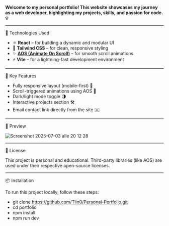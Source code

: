 

**Welcome to my personal portfolio! This website showcases my journey as a web developer, highlighting my projects, skills, and passion for code. 💡**

---

🚀 Technologies Used

- ⚛️ **React** – for building a dynamic and modular UI
- 🎨 **Tailwind CSS** – for clean, responsive styling
- ✨ [**AOS (Animate On Scroll)**](https://github.com/michalsnik/aos) – for smooth scroll animations
- ⚡ **Vite** – for a lightning-fast development environment

---

 🧩 Key Features

- Fully responsive layout (mobile-first) 📱
- Scroll-triggered animations using AOS 💫
- Dark/light mode toggle 🌗
- Interactive projects section 🛠️
- Email contact link directly from the site ✉️

---

 📸 Preview

![Screenshot 2025-07-03 alle 20 12 28](https://github.com/user-attachments/assets/916f579c-6c62-4d7a-adc5-e549688927c8)


---

 🧾 License

This project is personal and educational. Third-party libraries (like AOS) are used under their respective open-source licenses.

---

📦 Installation

To run this project locally, follow these steps:

- git clone https://github.com/Tiin0/Personal-Portfolio.git
- cd portfolio
- npm install
- npm run dev
